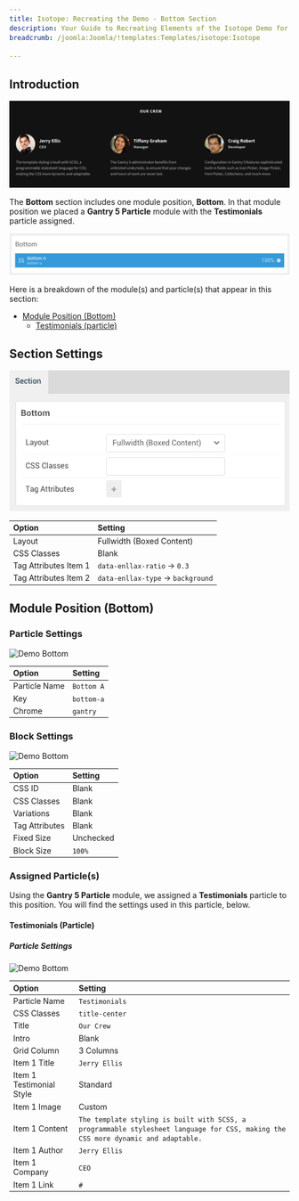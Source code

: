 ```yaml
---
title: Isotope: Recreating the Demo - Bottom Section
description: Your Guide to Recreating Elements of the Isotope Demo for Joomla
breadcrumb: /joomla:Joomla/!templates:Templates/isotope:Isotope

---
```


## Introduction

![](assets/demo_9.png)

The **Bottom** section includes one module position, **Bottom**. In that module position we placed a **Gantry 5 Particle** module with the **Testimonials** particle assigned.

![](assets/home_bottom.png)

Here is a breakdown of the module(s) and particle(s) that appear in this section:

* [Module Position (Bottom)](#module-position-(bottom))
	* [Testimonials (particle)](#block-content-(particle))

## Section Settings

![](assets/demo_bottom_settings.png)

| Option                | Setting                            |
| :---------------      | :----------                        |
| Layout                | Fullwidth (Boxed Content)          |
| CSS Classes           | Blank                              |
| Tag Attributes Item 1 | `data-enllax-ratio` -> `0.3`       |
| Tag Attributes Item 2 | `data-enllax-type` -> `background` |

## Module Position (Bottom)

### Particle Settings

![Demo Bottom](demo_bottom_1.png)

| Option        | Setting    |
| :-----        | :-----     |
| Particle Name | `Bottom A` |
| Key           | `bottom-a` |
| Chrome        | `gantry`   |

### Block Settings

![Demo Bottom](demo_bottom_2.png)

| Option         | Setting   |
| :-----         | :-----    |
| CSS ID         | Blank     |
| CSS Classes    | Blank     |
| Variations     | Blank     |
| Tag Attributes | Blank     |
| Fixed Size     | Unchecked |
| Block Size     | `100%`    |

### Assigned Particle(s)

Using the **Gantry 5 Particle** module, we assigned a **Testimonials** particle to this position. You will find the settings used in this particle, below.

#### Testimonials (Particle)

##### Particle Settings

![Demo Bottom](demo_bottom_3.png)

| Option                   | Setting                                                                                                                           |
| :-----                   | :-----                                                                                                                            |
| Particle Name            | `Testimonials`                                                                                                                    |
| CSS Classes              | `title-center`                                                                                                                    |
| Title                    | `Our Crew`                                                                                                                        |
| Intro                    | Blank                                                                                                                             |
| Grid Column              | 3 Columns                                                                                                                         |
| Item 1 Title             | `Jerry Ellis`                                                                                                                     |
| Item 1 Testimonial Style | Standard                                                                                                                          |
| Item 1 Image             | Custom                                                                                                                            |
| Item 1 Content           | `The template styling is built with SCSS, a programmable stylesheet language for CSS, making the CSS more dynamic and adaptable.` |
| Item 1 Author            | `Jerry Ellis`                                                                                                                     |
| Item 1 Company           | `CEO`                                                                                                                             |
| Item 1 Link              | `#`                                                                                                                               |
